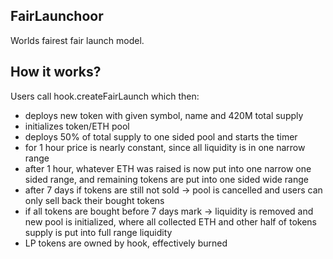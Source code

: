 ## FairLaunchoor
Worlds fairest fair launch model.

## How it works?
Users call hook.createFairLaunch which then:
- deploys new token with given symbol, name and 420M total supply
- initializes token/ETH pool
- deploys 50% of total supply to one sided pool and starts the timer
- for 1 hour price is nearly constant, since all liquidity is in one narrow range
- after 1 hour, whatever ETH was raised is now put into one narrow one sided range, and remaining tokens are put into one sided wide range
- after 7 days if tokens are still not sold -> pool is cancelled and users can only sell back their bought tokens
- if all tokens are bought before 7 days mark -> liquidity is removed and new pool is initialized, where all collected ETH and other half of tokens supply is put into full range liquidity
- LP tokens are owned by hook, effectively burned